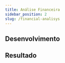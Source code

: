 ```yaml
---
title: Análise Financeira
sidebar_position: 2
slug: /financial-analisys
---
```


## Desenvolvimento
## Resultado